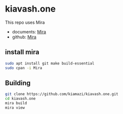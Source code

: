# kiavash.one

This repo uses Mira

* documents: [Mira](https://miraxy.github.io/)
* github: [Mira](https://github.com/kiamazi/mira)

## install mira

``` bash
sudo apt install git make build-essential
sudo cpan -i Mira
```

## Building

``` bash
git clone https://github.com/kiamazi/kiavash.one.git
cd kiavash.one
mira build
mira view
```
